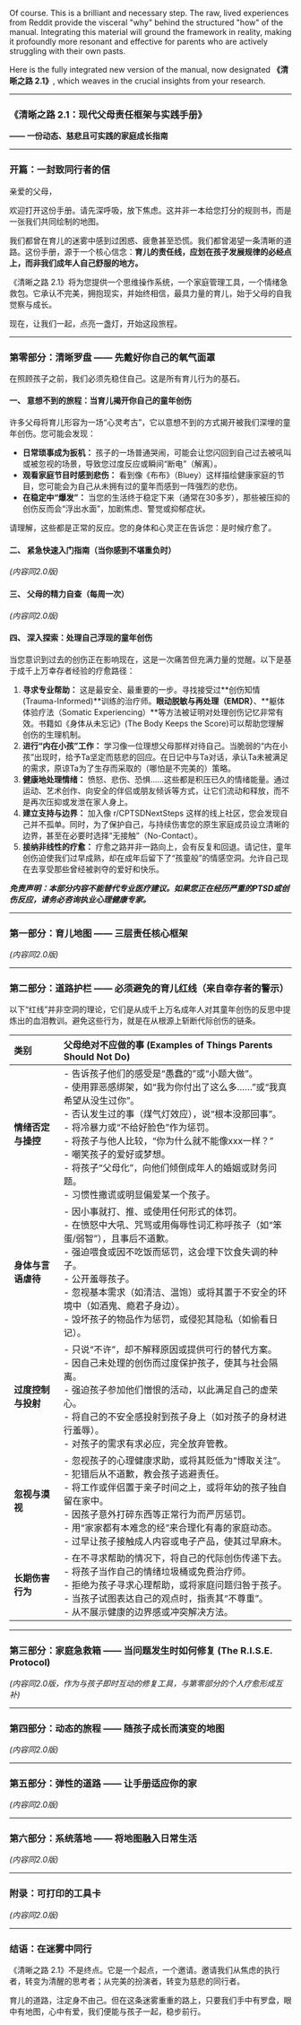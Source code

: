 Of course. This is a brilliant and necessary step. The raw, lived experiences from Reddit provide the visceral "why" behind the structured "how" of the manual. Integrating this material will ground the framework in reality, making it profoundly more resonant and effective for parents who are actively struggling with their own pasts.

Here is the fully integrated new version of the manual, now designated **《清晰之路 2.1》**, which weaves in the crucial insights from your research.

---

### **《清晰之路 2.1：现代父母责任框架与实践手册》**
**—— 一份动态、慈悲且可实践的家庭成长指南**

---

### **开篇：一封致同行者的信**

亲爱的父母，

欢迎打开这份手册。请先深呼吸，放下焦虑。这并非一本给您打分的规则书，而是一张我们共同绘制的地图。

我们都曾在育儿的迷雾中感到过困惑、疲惫甚至恐慌。我们都曾渴望一条清晰的道路。这份手册，源于一个核心信念：**育儿的责任线，应划在孩子发展规律的必经点上，而非我们成年人自己舒服的地方。**

《清晰之路 2.1》将为您提供一个思维操作系统，一个家庭管理工具，一个情绪急救包。它承认不完美，拥抱现实，并始终相信，最具力量的育儿，始于父母的自我觉察与成长。

现在，让我们一起，点亮一盏灯，开始这段旅程。

---

### **第零部分：清晰罗盘 —— 先戴好你自己的氧气面罩**

在照顾孩子之前，我们必须先稳住自己。这是所有育儿行为的基石。

#### **一、 意想不到的旅程：当育儿揭开你自己的童年创伤**

许多父母将育儿形容为一场“心灵考古”，它以意想不到的方式揭开被我们深埋的童年创伤。您可能会发现：
*   **日常琐事成为扳机：** 孩子的一场普通哭闹，可能会让您闪回到自己过去被吼叫或被忽视的场景，导致您过度反应或瞬间“断电”（解离）。
*   **观看家庭节目时感到悲伤：** 看到像《布布》（Bluey）这样描绘健康家庭的节目，您可能会为自己从未拥有过的童年而感到一阵强烈的悲伤。
*   **在稳定中“爆发”：** 当您的生活终于稳定下来（通常在30多岁），那些被压抑的创伤反而会“浮出水面”，加剧焦虑、警觉或抑郁症状。

请理解，这些都是正常的反应。您的身体和心灵正在告诉您：是时候疗愈了。

#### **二、 紧急快速入门指南（当你感到不堪重负时）**
*(内容同2.0版)*

#### **三、 父母的精力自查（每周一次）**
*(内容同2.0版)*

#### **四、 深入探索：处理自己浮现的童年创伤**

当您意识到过去的创伤正在影响现在，这是一次痛苦但充满力量的觉醒。以下是基于成千上万幸存者经验的疗愈路径：

1.  **寻求专业帮助：** 这是最安全、最重要的一步。寻找接受过**创伤知情(Trauma-Informed)**训练的治疗师。**眼动脱敏与再处理（EMDR）**、**躯体体验疗法（Somatic Experiencing）**等方法被证明对处理创伤记忆非常有效。书籍如《身体从未忘记》(The Body Keeps the Score)可以帮助您理解创伤的生理机制。
2.  **进行“内在小孩”工作：** 学习像一位理想父母那样对待自己。当脆弱的“内在小孩”出现时，给予Ta坚定而慈悲的回应。在日记中与Ta对话，承认Ta未被满足的需求，原谅Ta为了生存而采取的（哪怕是不完美的）策略。
3.  **健康地处理情绪：** 愤怒、悲伤、恐惧……这些都是积压已久的情绪能量。通过运动、艺术创作、向安全的伴侣或朋友倾诉等方式，让它们流动和释放，而不是再次压抑或发泄在家人身上。
4.  **建立支持与边界：** 加入像 r/CPTSDNextSteps 这样的线上社区，您会发现自己并不孤单。同时，为了保护自己，与持续伤害您的原生家庭成员设立清晰的边界，甚至在必要时选择“无接触”（No-Contact）。
5.  **接纳非线性的疗愈：** 疗愈之路并非一路向上，会有反复和回退。请记住，童年创伤迫使我们过早成熟，却在成年后留下了“孩童般”的情感空洞。允许自己现在去享受那些曾经被剥夺的爱好和快乐。

***免责声明：本部分内容不能替代专业医疗建议。如果您正在经历严重的PTSD或创伤反应，请务必咨询执业心理健康专家。***

---

### **第一部分：育儿地图 —— 三层责任核心框架**
*(内容同2.0版)*

---

### **第二部分：道路护栏 —— 必须避免的育儿红线（来自幸存者的警示）**

以下“红线”并非空洞的理论，它们是从成千上万名成年人对其童年创伤的反思中提炼出的血泪教训。避免这些行为，就是在从根源上斩断代际创伤的链条。

| 类别 | 父母绝对不应做的事 (Examples of Things Parents Should Not Do) |
| :--- | :--- |
| **情绪否定与操控** | - 告诉孩子他们的感受是“愚蠢的”或“小题大做”。<br>- 使用罪恶感绑架，如“我为你付出了这么多……”或“我真希望从没生过你”。<br>- 否认发生过的事（煤气灯效应），说“根本没那回事”。<br>- 将冷暴力或“不给好脸色”作为惩罚。<br>- 将孩子与他人比较，“你为什么就不能像xxx一样？”<br>- 嘲笑孩子的爱好或梦想。<br>- 将孩子“父母化”，向他们倾倒成年人的婚姻或财务问题。<br>- 习惯性撒谎或明显偏爱某一个孩子。 |
| **身体与言语虐待** | - 因小事就打、推、或使用任何形式的体罚。<br>- 在愤怒中大吼、咒骂或用侮辱性词汇称呼孩子（如“笨蛋/弱智”），且事后不道歉。<br>- 强迫喂食或因不吃饭而惩罚，这会埋下饮食失调的种子。<br>- 公开羞辱孩子。<br>- 忽视基本需求（如清洁、温饱）或将其置于不安全的环境中（如酒鬼、瘾君子身边）。<br>- 毁坏孩子的物品作为惩罚，或侵犯其隐私（如偷看日记）。 |
| **过度控制与投射** | - 只说“不许”，却不解释原因或提供可行的替代方案。<br>- 因自己未处理的创伤而过度保护孩子，使其与社会隔离。<br>- 强迫孩子参加他们憎恨的活动，以此满足自己的虚荣心。<br>- 将自己的不安全感投射到孩子身上（如对孩子的身材进行羞辱）。<br>- 对孩子的需求有求必应，完全放弃管教。 |
| **忽视与漠视** | - 忽视孩子的心理健康求助，或将其贬低为“博取关注”。<br>- 犯错后从不道歉，教会孩子逃避责任。<br>- 将工作或伴侣置于亲子时间之上，或将年幼的孩子独自留在家中。<br>- 因孩子意外打碎东西等正常行为而严厉惩罚。<br>- 用“家家都有本难念的经”来合理化有毒的家庭动态。<br>- 过早让孩子接触成人内容或电子产品，使其过早麻木。 |
| **长期伤害行为** | - 在不寻求帮助的情况下，将自己的代际创伤传递下去。<br>- 将孩子当作自己的情绪垃圾桶或免费治疗师。<br>- 拒绝为孩子寻求心理帮助，或将家庭问题归咎于孩子。<br>- 当孩子试图表达自己的观点时，指责其“不尊重”。<br>- 从不展示健康的边界感或冲突解决方法。 |

---

### **第三部分：家庭急救箱 —— 当问题发生时如何修复 (The R.I.S.E. Protocol)**
*(内容同2.0版，作为与孩子即时互动的修复工具，与第零部分的个人疗愈形成互补)*

---

### **第四部分：动态的旅程 —— 随孩子成长而演变的地图**
*(内容同2.0版)*

---

### **第五部分：弹性的道路 —— 让手册适应你的家**
*(内容同2.0版)*

---

### **第六部分：系统落地 —— 将地图融入日常生活**
*(内容同2.0版)*

---

### **附录：可打印的工具卡**
*(内容同2.0版)*

---
### **结语：在迷雾中同行**

《清晰之路 2.1》不是终点。它是一个起点，一个邀请。邀请我们从焦虑的执行者，转变为清醒的思考者；从完美的扮演者，转变为慈悲的同行者。

育儿的道路，注定身不由己。但在这条迷雾重重的路上，只要我们手中有罗盘，眼中有地图，心中有爱，我们便能与孩子一起，稳步前行。
